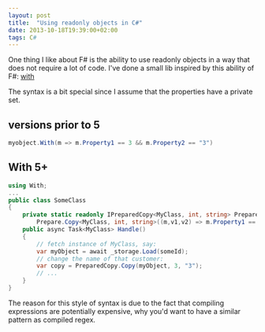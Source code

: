 ```yaml
---
layout: post
title:  "Using readonly objects in C#"
date: 2013-10-18T19:39:00+02:00
tags: C#
---
```


One thing I like about F# is the ability to use readonly objects in a way that does not require a lot of code. I've done a small lib inspired by this ability of F#: [with](https://github.com/wallymathieu/with)

The syntax is a bit special since I assume that the properties have a private set.

## versions prior to 5

```C#
myobject.With(m => m.Property1 == 3 && m.Property2 == "3")
```

## With 5+

```C#
using With;
...
public class SomeClass
{
    private static readonly IPreparedCopy<MyClass, int, string> PreparedCopy =
        Prepare.Copy<MyClass, int, string>((m,v1,v2) => m.Property1 == v1 && m.Property2 == v2);
    public async Task<MyClass> Handle()
    {
        // fetch instance of MyClass, say:
        var myObject = await _storage.Load(someId);
        // change the name of that customer:
        var copy = PreparedCopy.Copy(myObject, 3, "3");
        // ...
    }
}
```

The reason for this style of syntax is due to the fact that compiling expressions are potentially expensive, why you'd want to have a similar pattern as compiled regex.
